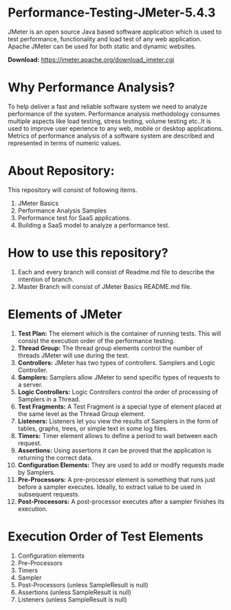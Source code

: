 # Performance-Testing-JMeter-5.4.3



JMeter is an open source Java based software application
which is used to test performance, functionality and load
test of any web application. Apache JMeter can be
used for both static and dynamic websites.

**Download:** https://jmeter.apache.org/download_jmeter.cgi

# Why Performance Analysis?

To help deliver a fast and reliable software system we need to analyze performance of the system. Performance analysis methodology consumes multiple aspects like load testing, stress testing, volume testing etc..It is used to improve user eperience to any web, mobile or desktop applications. Metrics of performance analysis of a software system are described and represented in terms of numeric values.

# About Repository:

This repository will consist of following items.
1. JMeter Basics
2. Performance Analysis Samples
3. Performance test for SaaS applications.
4. Building a SaaS model to analyze a performance test.

# How to use this repository?

1. Each and every branch will consist of Readme.md file to describe the intention of branch.
2. Master Branch will consist of JMeter Basics README.md file.

# Elements of JMeter

1. **Test Plan:** The element which is the container of running tests. This will consist the execution order of the performance testing.
2. **Thread Group:** The thread group elements control the number of threads JMeter will use during the test.
3. **Controllers:** JMeter has two types of controllers. Samplers and Logic Controller.
4. **Samplers:** Samplers allow JMeter to send specific types of requests to a server.
5. **Logic Controllers:** Logic Controllers control the order of processing of Samplers in a Thread.
6. **Test Fragments:** A Test Fragment is a special type of element placed at the same level as the Thread Group element.
7. **Listeners:** Listeners let you view the results of Samplers in the form of tables, graphs, trees, or simple text in some log files.
8. **Timers:** Timer element allows to define a period to wait between each request.
9. **Assertions:** Using assertions it can be proved that the application is returning the correct data.
10. **Configuration Elements:** They are used to add or modify requests made by Samplers.
11. **Pre-Processors:** A pre-processor element is something that runs just before a sampler executes. Ideally, to extract value to be used in subsequent requests.
12. **Post-Proceesors:** A post-processor executes after a sampler finishes its execution.

# Execution Order of Test Elements

1. Configuration elements
2. Pre-Processors
3. Timers
4. Sampler
5. Post-Processors (unless SampleResult is null)
6. Assertions (unless SampleResult is null)
7. Listeners (unless SampleResult is null)



